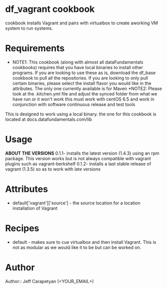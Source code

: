 # df_vagrant cookbook
cookbook installs Vagrant and pairs with virtualbox to create aworking VM system to run systems.
# Requirements

* NOTE1: This cookbook (along with almost all dataFundamentals cookbooks) requires that you have local binaries to install other programs. If you are looking to use these as is, download the df_base cookbook to pull all the repositories. If you are looking to only pull certain binaries, please select the install flavor you would like in the attributes. The only one currently available is for Maven
*NOTE2: Please look at the .kitchen.yml file and adjust the synced folder from what we have run or it won't work
this must work with centOS 6.5 and work in conjunction with software continuous release and test tools

This is designed to work using a local binary. the one for this cookbook is located at docs.datafundamentals.com/lib
# Usage
**ABOUT THE VERSIONS**
0.1.1- installs the latest version (1.4.3) using an rpm package. This version works but is not always compatible with vagrant plugins such as vagrant-berkshelf
0.1.2- installs a last stable release of vagrant (1.3.5) so as to work with late versions
# Attributes

* default['vagrant']['source'] - the source location for a location installation of Vagrant

# Recipes

* default - makes sure to cue virtualbox and then install Vagrant. This is not as modular as we would like it to be but can be worked on.

# Author

Author:: Jeff Carapetyan (<YOUR_EMAIL>)
